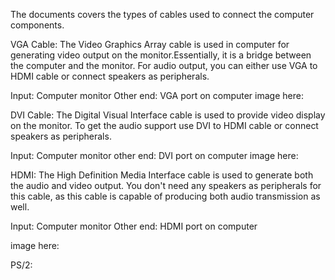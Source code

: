 The documents covers the types of cables used to connect the computer components. 

VGA Cable: The Video Graphics Array cable is used in computer for generating video output on the monitor.Essentially, it is a bridge between the computer and the monitor. For audio output, you can either use VGA to HDMI cable or connect speakers as peripherals. 

 Input: Computer monitor
 Other end: VGA port on computer
 image here: 
 
 DVI Cable: The Digital Visual Interface cable is used to provide video display on the monitor. To get the audio support use DVI to HDMI cable or connect speakers as peripherals. 
 
 Input: Computer monitor
 other end: DVI port on computer
 image here: 
 
 HDMI: The High Definition Media Interface cable is used to generate both the audio and video output. You don't need any speakers as peripherals for this cable, as this cable is capable of producing both audio transmission as well.
 
 Input: Computer monitor
 Other end: HDMI port on computer
 
 image here:
 
 PS/2: 
 
